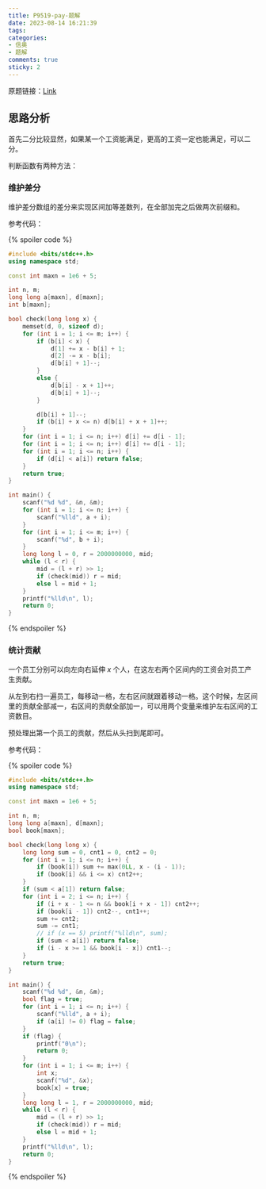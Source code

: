 ```yaml
---
title: P9519-pay-题解
date: 2023-08-14 16:21:39
tags:
categories:
- 信奥
- 题解
comments: true
sticky: 2
---
```

原题链接：[Link](https://www.luogu.com.cn/problem/P9519)

<!--more-->

## 思路分析

首先二分比较显然，如果某一个工资能满足，更高的工资一定也能满足，可以二分。

判断函数有两种方法：

### 维护差分

维护差分数组的差分来实现区间加等差数列，在全部加完之后做两次前缀和。

参考代码：

{% spoiler code %}

```cpp
#include <bits/stdc++.h>
using namespace std;

const int maxn = 1e6 + 5;

int n, m;
long long a[maxn], d[maxn];
int b[maxn];

bool check(long long x) {
    memset(d, 0, sizeof d);
    for (int i = 1; i <= m; i++) {
        if (b[i] < x) {
            d[1] += x - b[i] + 1;
            d[2] -= x - b[i];
            d[b[i] + 1]--;
        }
        else {
            d[b[i] - x + 1]++;
            d[b[i] + 1]--;
        }

        d[b[i] + 1]--;
        if (b[i] + x <= n) d[b[i] + x + 1]++;
    }
    for (int i = 1; i <= n; i++) d[i] += d[i - 1];
    for (int i = 1; i <= n; i++) d[i] += d[i - 1];
    for (int i = 1; i <= n; i++) {
        if (d[i] < a[i]) return false;
    }
    return true;
}

int main() {
    scanf("%d %d", &n, &m);
    for (int i = 1; i <= n; i++) {
        scanf("%lld", a + i);
    }
    for (int i = 1; i <= m; i++) {
        scanf("%d", b + i);
    }
    long long l = 0, r = 2000000000, mid;
    while (l < r) {
        mid = (l + r) >> 1;
        if (check(mid)) r = mid;
        else l = mid + 1;
    }
    printf("%lld\n", l);
    return 0;
}
```
{% endspoiler %}

### 统计贡献

一个员工分别可以向左向右延伸 $x$ 个人，在这左右两个区间内的工资会对员工产生贡献。

从左到右扫一遍员工，每移动一格，左右区间就跟着移动一格。这个时候，左区间里的贡献全部减一，右区间的贡献全部加一，可以用两个变量来维护左右区间的工资数目。

预处理出第一个员工的贡献，然后从头扫到尾即可。

参考代码：

{% spoiler code %}
```cpp
#include <bits/stdc++.h>
using namespace std;

const int maxn = 1e6 + 5;

int n, m;
long long a[maxn], d[maxn];
bool book[maxn];

bool check(long long x) {
    long long sum = 0, cnt1 = 0, cnt2 = 0;
    for (int i = 1; i <= n; i++) {
        if (book[i]) sum += max(0LL, x - (i - 1));
        if (book[i] && i <= x) cnt2++;
    }
    if (sum < a[1]) return false;
    for (int i = 2; i <= n; i++) {
        if (i + x - 1 <= n && book[i + x - 1]) cnt2++;
        if (book[i - 1]) cnt2--, cnt1++;
        sum += cnt2;
        sum -= cnt1;
        // if (x == 5) printf("%lld\n", sum);
        if (sum < a[i]) return false;
        if (i - x >= 1 && book[i - x]) cnt1--;
    }
    return true;
}

int main() {
    scanf("%d %d", &n, &m);
    bool flag = true;
    for (int i = 1; i <= n; i++) {
        scanf("%lld", a + i);
        if (a[i] != 0) flag = false;
    }
    if (flag) {
        printf("0\n");
        return 0;
    }
    for (int i = 1; i <= m; i++) {
        int x;
        scanf("%d", &x);
        book[x] = true;
    }
    long long l = 1, r = 2000000000, mid;
    while (l < r) {
        mid = (l + r) >> 1;
        if (check(mid)) r = mid;
        else l = mid + 1;
    }
    printf("%lld\n", l);
    return 0;
}
```
{% endspoiler %}